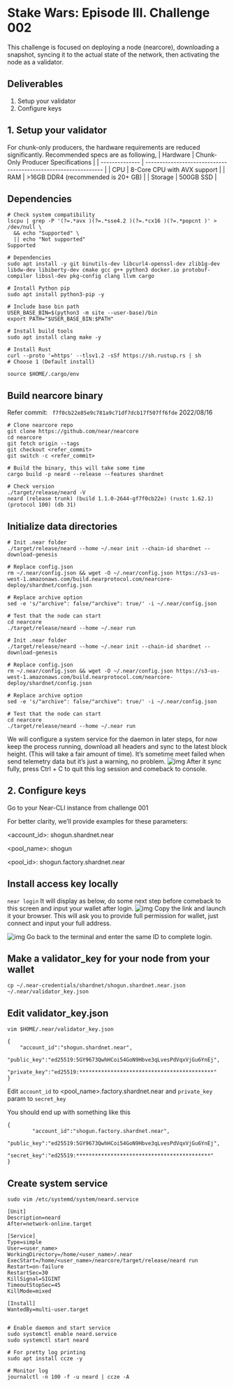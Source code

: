 # Stake Wars: Episode III. Challenge 002

This challenge is focused on deploying a node (nearcore), downloading a snapshot, syncing it to the actual state of the network, then activating the node as a validator.

## Deliverables

1. Setup your validator
2. Configure keys

## 1. Setup your validator
For chunk-only producers, the hardware requirements are reduced significantly. Recommended specs are as following,
| Hardware       | Chunk-Only Producer  Specifications                                   |
| -------------- | ---------------------------------------------------------------       |
| CPU            | 8-Core CPU with AVX support                                           |
| RAM            | >16GB DDR4 (recommended is 20+ GB)                                    |
| Storage        | 500GB SSD                                                             |

## Dependencies
```
# Check system compatibility
lscpu | grep -P '(?=.*avx )(?=.*sse4.2 )(?=.*cx16 )(?=.*popcnt )' > /dev/null \
  && echo "Supported" \
  || echo "Not supported"
Supported

# Dependencies
sudo apt install -y git binutils-dev libcurl4-openssl-dev zlib1g-dev libdw-dev libiberty-dev cmake gcc g++ python3 docker.io protobuf-compiler libssl-dev pkg-config clang llvm cargo

# Install Python pip
sudo apt install python3-pip -y

# Include base bin path
USER_BASE_BIN=$(python3 -m site --user-base)/bin
export PATH="$USER_BASE_BIN:$PATH"

# Install build tools
sudo apt install clang make -y

# Install Rust
curl --proto '=https' --tlsv1.2 -sSf https://sh.rustup.rs | sh
# Choose 1 (Default install)

source $HOME/.cargo/env
```

## Build nearcore binary
Refer commit: 
``` f7f0cb22e85e9c781a9c71df7dcb17f507ff6fde``` 2022/08/16
```
# Clone nearcore repo
git clone https://github.com/near/nearcore
cd nearcore
git fetch origin --tags
git checkout <refer_commit>
git switch -c <refer_commit>

# Build the binary, this will take some time
cargo build -p neard --release --features shardnet

# Check version
./target/release/neard -V
neard (release trunk) (build 1.1.0-2644-gf7f0cb22e) (rustc 1.62.1) (protocol 100) (db 31)
```

## Initialize data directories
```
# Init .near folder
./target/release/neard --home ~/.near init --chain-id shardnet --download-genesis

# Replace config.json
rm ~/.near/config.json && wget -O ~/.near/config.json https://s3-us-west-1.amazonaws.com/build.nearprotocol.com/nearcore-deploy/shardnet/config.json

# Replace archive option
sed -e 's/"archive": false/"archive": true/' -i ~/.near/config.json

# Test that the node can start
cd nearcore
./target/release/neard --home ~/.near run
```

```
# Init .near folder
./target/release/neard --home ~/.near init --chain-id shardnet --download-genesis

# Replace config.json
rm ~/.near/config.json && wget -O ~/.near/config.json https://s3-us-west-1.amazonaws.com/build.nearprotocol.com/nearcore-deploy/shardnet/config.json

# Replace archive option
sed -e 's/"archive": false/"archive": true/' -i ~/.near/config.json

# Test that the node can start
cd nearcore
./target/release/neard --home ~/.near run
```

We will configure a system service for the daemon in later steps, for now keep the process running,  download all headers and sync to the latest block height. (This will take a fair amount of time). It’s sometime meet failed when send telemetry data but it’s just a warning, no problem.
![img](./images/002/sync.png)
After it sync fully, press Ctrl + C to quit this log session and comeback to console.

## 2. Configure keys
Go to your Near-CLI instance from challenge 001

For better clarity, we’ll provide examples for these parameters:

<account_id>: shogun.shardnet.near

<pool_name>: shogun

<pool_id>: shogun.factory.shardnet.near

## Install access key locally
```near login```
It will display as below, do some next step before comeback to this screen and input your wallet after login.
![img](./images/002/login_cli.png)
Copy the link and launch it your browser. This will ask you to provide full permission for wallet, just connect and input your full address.

![img](./images/002/login_web.png)
Go back to the terminal and enter the same ID to complete login.
## Make a validator_key for your node from your wallet
```cp ~/.near-credentials/shardnet/shogun.shardnet.near.json ~/.near/validator_key.json```
## Edit validator_key.json
```
vim $HOME/.near/validator_key.json

{
	"account_id":"shogun.shardnet.near",
	"public_key":"ed25519:5GY9673QwhHCoi54GoN9Hbve3qLvesPdVqxVjGu6YnEj",
	"private_key":"ed25519:*******************************************"
}
```
Edit `account_id` to <pool_name>.factory.shardnet.near and `private_key` param to `secret_key`

You should end up with something like this

```
{
        "account_id":"shogun.factory.shardnet.near",
        "public_key":"ed25519:5GY9673QwhHCoi54GoN9Hbve3qLvesPdVqxVjGu6YnEj",
        "secret_key":"ed25519:*******************************************"
}

```

## Create system service
```
sudo vim /etc/systemd/system/neard.service

[Unit]
Description=neard
After=network-online.target

[Service]
Type=simple
User=<user_name>
WorkingDirectory=/home/<user_name>/.near
ExecStart=/home/<user_name>/nearcore/target/release/neard run   
Restart=on-failure
RestartSec=30
KillSignal=SIGINT
TimeoutStopSec=45
KillMode=mixed

[Install]
WantedBy=multi-user.target


# Enable daemon and start service
sudo systemctl enable neard.service
sudo systemctl start neard

# For pretty log printing
sudo apt install ccze -y

# Monitor log
journalctl -n 100 -f -u neard | ccze -A
```


